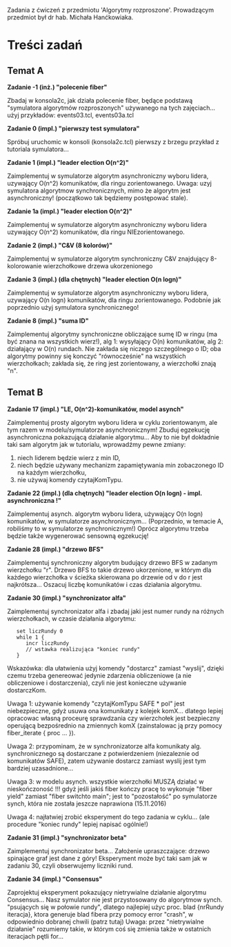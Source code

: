 Zadania z ćwiczeń z przedmiotu 'Algorytmy rozproszone'. Prowadzącym przedmiot był dr hab. Michała Hanćkowiaka.

# Treści zadań

## Temat A

**Zadanie -1 (inż.) "polecenie fiber"**

Zbadaj w konsola2c, jak działa polecenie fiber,
będące podstawą "symulatora algorytmów rozproszonych" używanego na tych zajęciach...
użyj przykładów: events03.tcl, events03a.tcl

**Zadanie 0 (impl.) "pierwszy test symulatora"**

Spróbuj uruchomic w konsoli (konsola2c.tcl)
pierwszy z brzegu przykład z tutoriala symulatora...

**Zadanie 1 (impl.) "leader election O(n^2)"**

Zaimplementuj w symulatorze algorytm asynchroniczny wyboru lidera,
uzywający O(n^2) komunikatów, dla ringu zorientowanego.
Uwaga: uzyj symulatora algorytmow synchronicznych, mimo że
algorytm jest asynchroniczny! (początkowo tak będziemy postępować stale).

**Zadanie 1a (impl.) "leader election O(n^2)"**

Zaimplementuj w symulatorze algorytm asynchroniczny wyboru lidera
uzywający O(n^2) komunikatów, dla ringu NIEzorientowanego.

**Zadanie 2 (impl.) "C&V (8 kolorów)"**

Zaimplementuj w symulatorze algorytm synchroniczny C&V
znajdujący 8-kolorowanie wierzchołkowe drzewa ukorzenionego

**Zadanie 3 (impl.) (dla chętnych) "leader election O(n logn)"**

Zaimplementuj w symulatorze algorytm asynchroniczny wyboru lidera,
uzywający O(n logn) komunikatów, dla ringu zorientowanego.
Podobnie jak poprzednio użyj symulatora synchronicznego!

**Zadanie 8 (impl.) "suma ID"**

Zaimplementuj algorytmy synchroniczne obliczające sumę ID w ringu (ma być znana na wszystkich wierz!),
   alg 1: wysyłający O(n) komunikatów,
   alg 2: działający w O(n) rundach.
Nie zakłada się niczego szczególnego o ID;
oba algorytmy powinny się konczyć "równocześnie" na wszystkich wierzchołkach;
zakłada się, że ring jest zorientowany, a wierzchołki znają "n".

## Temat B

**Zadanie 17 (impl.) "LE, O(n^2)-komunikatów, model asynch"**

Zaimplementuj prosty algorytm wyboru lidera w cyklu zorientowanym,
ale tym razem w modelu/symulatorze asynchronicznym!
Zbuduj egzekucję asynchroniczna pokazującą działanie algorytmu...
Aby to nie był dokładnie taki sam algorytm jak w tutorialu, wprowadźmy pewne zmiany:
1) niech liderem będzie wierz z min ID,
2) niech będzie używany mechanizm zapamiętywania min zobaczonego ID na każdym wierzchołku,
3) nie używaj komendy czytajKomTypu.

**Zadanie 22 (impl.) (dla chętnych) "leader election O(n logn) - impl. asynchroniczna !"**

Zaimplementuj asynch. algorytm wyboru lidera, używający O(n logn) komunikatów, w symulatorze asynchronicznym...
(Poprzednio, w temacie A, robiliśmy to w symulatorze synchronicznym!)
Oprócz algorytmu trzeba będzie także wygenerować sensowną egzekucję!

**Zadanie 28 (impl.) "drzewo BFS"**

Zaimplementuj synchroniczny algorytm budujący drzewo BFS w zadanym wierzchołku "r".
Drzewo BFS to takie drzewo ukorzenione, w którym dla każdego wierzchołka v
ścieżka skierowana po drzewie od v do r jest najkrótsza...
Oszacuj liczbę komunikatów i czas działania algorytmu.

**Zadanie 30 (impl.) "synchronizator alfa"**

Zaimplementuj synchronizator alfa i zbadaj jaki jest numer rundy na różnych wierzchołkach,
w czasie działania algorytmu:
```
   set liczRundy 0
   while 1 {
      incr liczRundy
      // wstawka realizująca "koniec rundy"
   }
```
Wskazówka: dla ułatwienia użyj komendy "dostarcz" zamiast "wyslij", dzięki czemu
trzeba genereować jedynie zdarzenia obliczeniowe (a nie obliczeniowe i dostarczenia),
czyli nie jest konieczne używanie dostarczKom.

Uwaga 1: używanie komendy "czytajKomTypu SAFE * pol" jest niebezpieczne, gdyż
usuwa ona komunikaty z kolejek komX... dlatego lepiej opracowac własną proceurę sprawdzania
czy wierzchołek jest bezpieczny operującą bezpośrednio na zmiennych komX
(zainstalowac ją przy pomocy fiber_iterate { proc ... }).

Uwaga 2: przypominam, że w synchronizatorze alfa komunikaty alg. synchronicznego są
dostarczane z potwierdzeniem (niezaleznie od komunikatów SAFE),
zatem używanie dostarcz zamiast wyslij jest tym bardziej uzasadnione...

Uwaga 3: w modelu asynch. wszystkie wierzchołki MUSZĄ działać w nieskończoność !!!
gdyż jeśli jakiś fiber kończy pracę to wykonuje "fiber yield" zamiast "fiber switchto main";
jest to "pozostałość" po symulatorze synch, która nie została jeszcze naprawiona (15.11.2016)

Uwaga 4: najłatwiej zrobić eksperyment do tego zadania w cyklu...
(ale procedure "koniec rundy" lepiej napisać ogólnie!)

**Zadanie 31 (impl.) "synchronizator beta"**

Zaimplementuj synchronizator beta...
Założenie upraszczające: drzewo spinające graf jest dane z góry!
Eksperyment może być taki sam jak w zadaniu 30, czyli obserwujemy liczniki rund.

**Zadanie 34 (impl.) "Consensus"**

Zaprojektuj eksperyment pokazujący nietrywialne działanie algorytmu Consensus...
Nasz symulator nie jest przystosowany do algorytmow synch. "psujących się w połowie rundy", dlatego
najlepiej użyc proc. blad {nrRundy iteracja}, ktora generuje blad fibera przy pomocy error "crash",
w odpowiednio dobranej chwili (patrz tutaj)
Uwaga: przez "nietrywialne działanie" rozumiemy takie, w którym coś się zmienia
także w ostatnich iteracjach pętli for...
